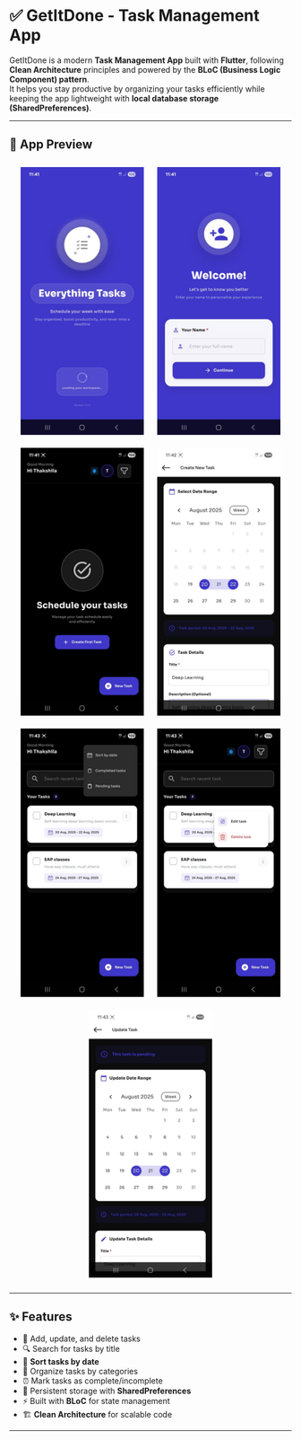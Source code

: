 # ✅ GetItDone - Task Management App

GetItDone is a modern **Task Management App** built with **Flutter**, following **Clean Architecture** principles and powered by the **BLoC (Business Logic Component) pattern**.  
It helps you stay productive by organizing your tasks efficiently while keeping the app lightweight with **local database storage (SharedPreferences)**.

---

## 📱 App Preview

<div align="center">

<img src="screenshots/splash.jpg" width="220" alt="Splash Screen" style="margin:10px;"/>
<img src="screenshots/welocme.jpg" width="220" alt="Home Screen" style="margin:10px;"/>
<img src="screenshots/initial_home.jpg" width="220" alt="Add Task Screen" style="margin:10px;"/>
<img src="screenshots/create.jpg" width="220" alt="Task Details Screen" style="margin:10px;"/>
<img src="screenshots/home1.jpg" width="220" alt="Search Tasks" style="margin:10px;"/>
<img src="screenshots/home2.jpg" width="220" alt="Sort by Date" style="margin:10px;"/>
<img src="screenshots/update.jpg" width="220" alt="Sort by Date" style="margin:10px;"/>

</div>

---

## ✨ Features

- 📝 Add, update, and delete tasks
- 🔍 Search for tasks by title
- 📅 **Sort tasks by date**
- 📂 Organize tasks by categories
- ⏰ Mark tasks as complete/incomplete
- 💾 Persistent storage with **SharedPreferences**
- ⚡ Built with **BLoC** for state management
- 🏗️ **Clean Architecture** for scalable code

---


